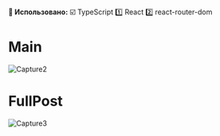 
**👀 Использовано:**
☑️ TypeScript
1️⃣ React
2️⃣ react-router-dom

# Main
![Capture2](https://github.com/KayChicken/React-Infinite-Scrolling-TS/assets/105989236/e3ee3ac4-d6a8-4f6e-bae9-a23ad161db94)

# FullPost
![Capture3](https://github.com/KayChicken/React-Infinite-Scrolling-TS/assets/105989236/7888774d-09e9-4233-845c-24f453bf7442)
